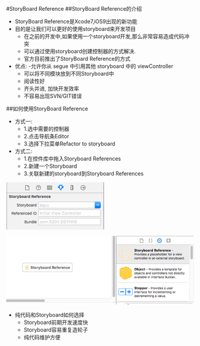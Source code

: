 #StoryBoard Reference
##StoryBoard Reference的介绍

- StoryBoard Reference是Xcode7,iOS9出现的新功能
- 目的是让我们可以更好的使用storyboard来开发项目
    - 在之前的开发中,如果使用一个storyboard开发,那么非常容易造成代码冲突
    - 可以通过使用storyboard创建控制器的方式解决.
    - 官方目前推出了StoryBoard Reference的方式
- 优点:
    -允许你从 segue 中引用其他 storyboard 中的 viewController
    - 可以将不同模块放到不同Storyboard中
    - 阅读性好
    - 齐头并进, 加快开发效率
    - 不容易出现SVN/GIT错误

##如何使用StoryBoard Reference
- 方式一:
    - 1.选中需要的控制器
    - 2.点击导航条Editor
    - 3.选择下拉菜单Refactor to storyboard
- 方式二:
    - 1.在控件库中拖入Storyboard References
    - 2.新建一个Storyboard
    - 3.关联新建的storyboard到Storyboard References

![](../images/swift微博/storyboard1.png)

![](../images/swift微博/storyboard2.png)

- 纯代码和Storyboard如何选择
    - Storyboard前期开发速度快
    - Storyboard容易重复造轮子
    - 纯代码维护方便
